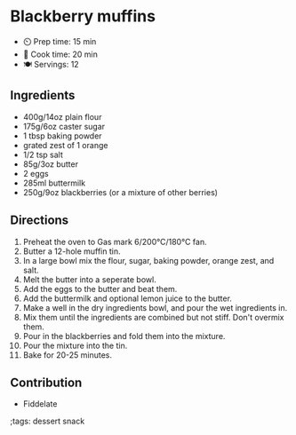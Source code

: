 # Blackberry muffins

- ⏲️ Prep time: 15 min
- 🍳 Cook time: 20 min
- 🍽️ Servings: 12

## Ingredients

- 400g/14oz plain flour
- 175g/6oz caster sugar
- 1 tbsp baking powder
- grated zest of 1 orange
- 1/2 tsp salt
- 85g/3oz butter
- 2 eggs
- 285ml buttermilk
- 250g/9oz blackberries (or a mixture of other berries)

## Directions

1. Preheat the oven to Gas mark 6/200°C/180°C fan.
2. Butter a 12-hole muffin tin.
3. In a large bowl mix the flour, sugar, baking powder, orange zest, and salt.
4. Melt the butter into a seperate bowl.
5. Add the eggs to the butter and beat them.
6. Add the buttermilk and optional lemon juice to the butter.
7. Make a well in the dry ingredients bowl, and pour the wet ingredients in.
8. Mix them until the ingredients are combined but not stiff. Don't overmix them.
9. Pour in the blackberries and fold them into the mixture.
10. Pour the mixture into the tin.
11. Bake for 20-25 minutes.

## Contribution

- Fiddelate

;tags: dessert snack
